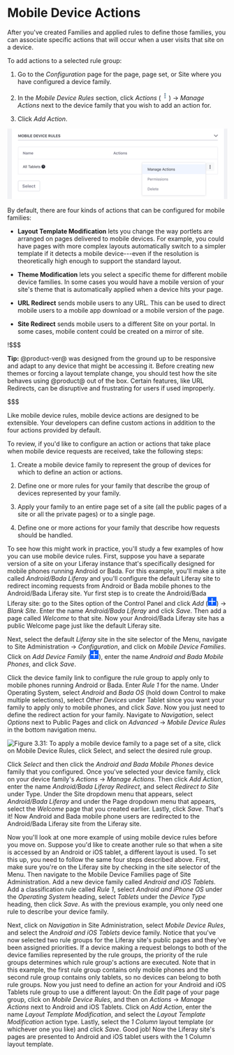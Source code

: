 # Mobile Device Actions

After you've created Families and applied rules to define those families, you 
can associate specific actions that will occur when a user visits that site on 
a device.

To add actions to a selected rule group:

1.  Go to the *Configuration* page for the page, page set, or Site where you 
    have configured a device family.

2.  In the *Mobile Device Rules* section, click *Actions* (![Actions](../../../../../../images/icon-actions.png)) &rarr; *Manage 
    Actions* next to the device family that you wish to add an action for.
    
3.  Click *Add Action*.

![Figure X: Getting to the Manage Actions page.](../../../../../../images/manage-mobile-actions.png)


By default, there are four kinds of actions that can be configured for mobile families:

* **Layout Template Modification** lets you change the way portlets are 
    arranged on pages delivered to mobile devices. For example, you could have
    pages with more complex layouts automatically switch to a simpler template
    if it detects a mobile device---even if the resolution is theoretically high
    enough to support the standard layout.

* **Theme Modification** lets you select a specific theme for different mobile 
    device families. In some cases you would have a mobile version of your 
    site's theme that is automatically applied when a device hits your page.

* **URL Redirect** sends mobile users to any URL. This can be used 
    to direct mobile users to a mobile app download or a mobile version of the 
    page.

* **Site Redirect** sends mobile users to a different Site on your portal. In 
    some cases, mobile content could be created on a mirror of site.

!$$$

**Tip:** @product-ver@ was designed from the ground up to be responsive and 
adapt to any device that might be accessing it. Before creating new themes or 
forcing a layout template change, you should test how the site behaves using 
@product@ out of the box. Certain features, like URL Redirects, can be 
disruptive and frustrating for users if used improperly.

$$$

Like mobile device rules, mobile device actions are designed to be extensible. 
Your developers can define custom actions in addition to the four actions 
provided by default.

To review, if you'd like to configure an action or actions that take place when
mobile device requests are received, take the following steps:

1.  Create a mobile device family to represent the group of devices for which to
    define an action or actions.

2.  Define one or more rules for your family that describe the group of
    devices represented by your family.

3.  Apply your family to an entire page set of a site (all the public pages of a
    site or all the private pages) or to a single page.

4.  Define one or more actions for your family that describe how requests should
    be handled.

To see how this might work in practice, you'll study a few examples of how you
can use mobile device rules. First, suppose you have a separate version of a
site on your Liferay instance that's specifically designed for mobile phones
running Android or Bada. For this example, you'll make a site called
*Android/Bada Liferay* and you'll configure the default Liferay site to redirect
incoming requests from Android or Bada mobile phones to the Android/Bada Liferay
site. Yur first step is to create the Android/Bada Liferay site: go to the Sites
option of the Control Panel and click *Add*
(![Add](../../../../../../images/icon-add.png)) &rarr; *Blank Site*. Enter the name
*Android/Bada Liferay* and click *Save*. Then add a page called *Welcome* to
that site. Now your Android/Bada Liferay site has a public Welcome page just
like the default Liferay site.

Next, select the default *Liferay* site in the site selector of the Menu,
navigate to Site Administration &rarr; *Configuration*, and click on *Mobile
Device Families*. Click on *Add Device Family*
(![Add Device Family](../../../../../../images/icon-add.png)), enter the name *Android
and Bada Mobile Phones*, and click *Save*.

Click the device family link to configure the rule group to apply only to mobile
phones running Android or Bada. Enter *Rule 1* for the name. Under Operating
System, select *Android* and *Bada OS* (hold down Control to make multiple
selections), select *Other Devices* under Tablet since you want your family to
apply only to mobile phones, and click *Save*. Now you just need to define the
redirect action for your family. Navigate to *Navigation*, select *Options* next
to Public Pages and click on *Advanced* &rarr; *Mobile Device Rules* in the
bottom navigation menu.

![Figure 3.31: To apply a mobile device family to a page set of a site, click on *Mobile Device Rules*, click *Select*, and select the desired rule group.](../../../../../images/site-pages-mobile-device-rules.png)

Click *Select* and then click the *Android and Bada Mobile Phones* device family
that you configured. Once you've selected your device family, click on your
device family's *Actions* &rarr; *Manage Actions*. Then click *Add Action*,
enter the name *Android/Bada Liferay Redirect*, and select *Redirect to Site*
under Type. Under the Site dropdown menu that appears, select *Android/Bada
Liferay* and under the Page dropdown menu that appears, select the *Welcome*
page that you created earlier. Lastly, click *Save*. That's it! Now Android and
Bada mobile phone users are redirected to the Android/Bada Liferay site from the
Liferay site.

Now you'll look at one more example of using mobile device rules before you move
on. Suppose you'd like to create another rule so that when a site is accessed by
an Android or iOS tablet, a different layout is used. To set this up, you need
to follow the same four steps described above. First, make sure you're on the
Liferay site by checking in the site selector of the Menu. Then navigate to the
Mobile Device Families page of Site Administration. Add a new device family
called *Android and iOS Tablets*. Add a classification rule called *Rule 1*,
select *Android and iPhone OS* under the *Operating System* heading, select
*Tablets* under the *Device Type* heading, then click *Save*. As with the
previous example, you only need one rule to describe your device family.

Next, click on *Navigation* in Site Administration, select *Mobile Device
Rules*, and select the *Android and iOS Tablets* device family. Notice that
you've now selected two rule groups for the Liferay site's public pages and
they've been assigned priorities. If a device making a request belongs to both
of the device families represented by the rule groups, the priority of the rule
groups determines which rule group's actions are executed. Note that in this
example, the first rule group contains only mobile phones and the second rule
group contains only tablets, so no devices can belong to both rule groups. Now
you just need to define an action for your Android and iOS Tablets rule group to
use a different layout: On the *Edit* page of your page group, click on
*Mobile Device Rules*, and then on *Actions* &rarr; *Manage Actions* next to
Android and iOS Tablets. Click on *Add Action*, enter the name *Layout Template
Modification*, and select the *Layout Template Modification* action type.
Lastly, select the *1 Column* layout template (or whichever one you like) and
click *Save*. Good job! Now the Liferay site's pages are presented to Android
and iOS tablet users with the 1 Column layout template.

